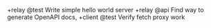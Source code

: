 +relay @test Write simple hello world server
+relay @api Find way to generate OpenAPI docs, 
+client @test Verify fetch proxy work
